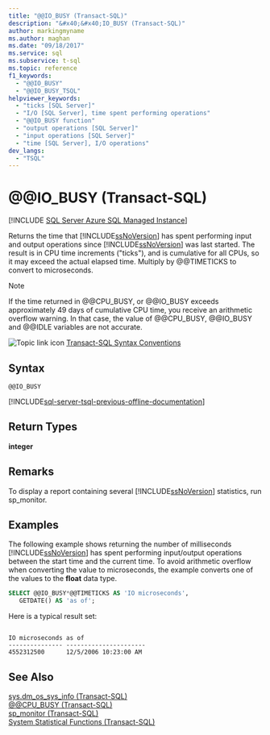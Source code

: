 ```yaml
---
title: "@@IO_BUSY (Transact-SQL)"
description: "&#x40;&#x40;IO_BUSY (Transact-SQL)"
author: markingmyname
ms.author: maghan
ms.date: "09/18/2017"
ms.service: sql
ms.subservice: t-sql
ms.topic: reference
f1_keywords:
  - "@@IO_BUSY"
  - "@@IO_BUSY_TSQL"
helpviewer_keywords:
  - "ticks [SQL Server]"
  - "I/O [SQL Server], time spent performing operations"
  - "@@IO_BUSY function"
  - "output operations [SQL Server]"
  - "input operations [SQL Server]"
  - "time [SQL Server], I/O operations"
dev_langs:
  - "TSQL"
---
```

# &#x40;&#x40;IO_BUSY (Transact-SQL)
[!INCLUDE [SQL Server Azure SQL Managed Instance](../../includes/applies-to-version/sql-asdbmi.md)]

  Returns the time that [!INCLUDE[ssNoVersion](../../includes/ssnoversion-md.md)] has spent performing input and output operations since [!INCLUDE[ssNoVersion](../../includes/ssnoversion-md.md)] was last started. The result is in CPU time increments ("ticks"), and is cumulative for all CPUs, so it may exceed the actual elapsed time. Multiply by @@TIMETICKS to convert to microseconds.  
  
> [!NOTE]  
>  If the time returned in @@CPU_BUSY, or @@IO_BUSY exceeds approximately 49 days of cumulative CPU time, you receive an arithmetic overflow warning. In that case, the value of @@CPU_BUSY, @@IO_BUSY and @@IDLE variables are not accurate.  
  
 ![Topic link icon](../../database-engine/configure-windows/media/topic-link.gif "Topic link icon") [Transact-SQL Syntax Conventions](../../t-sql/language-elements/transact-sql-syntax-conventions-transact-sql.md)  
  
## Syntax  
  
```syntaxsql  
@@IO_BUSY  
```  

[!INCLUDE[sql-server-tsql-previous-offline-documentation](../../includes/sql-server-tsql-previous-offline-documentation.md)]

## Return Types
 **integer**  
  
## Remarks  
 To display a report containing several [!INCLUDE[ssNoVersion](../../includes/ssnoversion-md.md)] statistics, run sp_monitor.  
  
## Examples  
 The following example shows returning the number of milliseconds [!INCLUDE[ssNoVersion](../../includes/ssnoversion-md.md)] has spent performing input/output operations between the start time and the current time. To avoid arithmetic overflow when converting the value to microseconds, the example converts one of the values to the **float** data type.  
  
```sql  
SELECT @@IO_BUSY*@@TIMETICKS AS 'IO microseconds',   
   GETDATE() AS 'as of';  
```  
  
 Here is a typical result set:  
  
```  
  
IO microseconds as of                   
--------------- ----------------------  
4552312500      12/5/2006 10:23:00 AM   
```  
  
## See Also  
 [sys.dm_os_sys_info &#40;Transact-SQL&#41;](../../relational-databases/system-dynamic-management-views/sys-dm-os-sys-info-transact-sql.md)   
 [@@CPU_BUSY &#40;Transact-SQL&#41;](../../t-sql/functions/cpu-busy-transact-sql.md)   
 [sp_monitor &#40;Transact-SQL&#41;](../../relational-databases/system-stored-procedures/sp-monitor-transact-sql.md)   
 [System Statistical Functions &#40;Transact-SQL&#41;](../../t-sql/functions/system-statistical-functions-transact-sql.md)  
  
  
